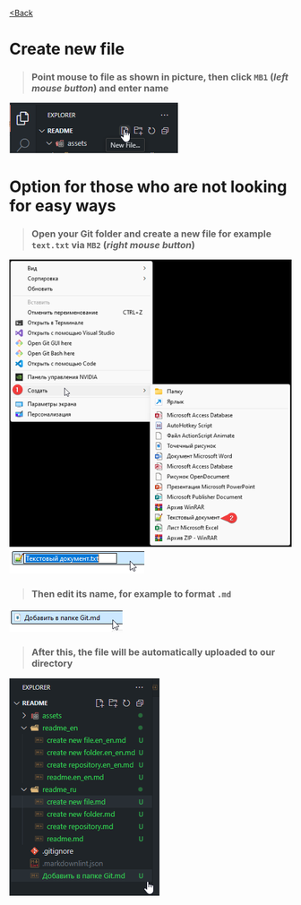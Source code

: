 [<Back](/readme_en.md)

# Create new file

>### Point mouse to file as shown in picture, then click `MB1` (_left mouse button_) and enter name

![](/assets/3.%20Создаем%20файл%20Git/2083.png)

# Option for those who are not looking for easy ways

>### Open your Git folder and create a new file for example `text.txt` via `MB2` (_right mouse button_)

![](/assets/3.%20Создаем%20файл%20Git/2084.png)     
![](/assets/3.%20Создаем%20файл%20Git/2085.png)

>### Then edit its name, for example to format `.md`

![](/assets/3.%20Создаем%20файл%20Git/2086.png)

>###  After this, the file will be automatically uploaded to our directory

![](/assets/3.%20Создаем%20файл%20Git/2087.png)